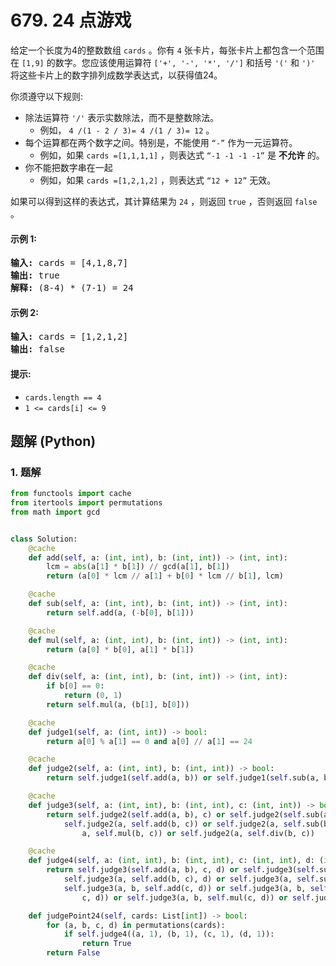 # 679. 24 点游戏
给定一个长度为4的整数数组 `cards` 。你有 `4` 张卡片，每张卡片上都包含一个范围在 `[1,9]` 的数字。您应该使用运算符 `['+', '-', '*', '/']` 和括号 `'('` 和 `')'` 将这些卡片上的数字排列成数学表达式，以获得值24。

你须遵守以下规则:
* 除法运算符 `'/'` 表示实数除法，而不是整数除法。
    * 例如， `4 /(1 - 2 / 3)= 4 /(1 / 3)= 12` 。
* 每个运算都在两个数字之间。特别是，不能使用 `“-”` 作为一元运算符。
    * 例如，如果 `cards =[1,1,1,1]` ，则表达式 `“-1 -1 -1 -1”` 是 **不允许** 的。
* 你不能把数字串在一起
    * 例如，如果 `cards =[1,2,1,2]` ，则表达式 `“12 + 12”` 无效。

如果可以得到这样的表达式，其计算结果为 `24` ，则返回 `true` ，否则返回 `false` 。

#### 示例 1:
<pre>
<strong>输入:</strong> cards = [4,1,8,7]
<strong>输出:</strong> true
<strong>解释:</strong> (8-4) * (7-1) = 24
</pre>

#### 示例 2:
<pre>
<strong>输入:</strong> cards = [1,2,1,2]
<strong>输出:</strong> false
</pre>

#### 提示:
* `cards.length == 4`
* `1 <= cards[i] <= 9`

## 题解 (Python)

### 1. 题解
```Python
from functools import cache
from itertools import permutations
from math import gcd


class Solution:
    @cache
    def add(self, a: (int, int), b: (int, int)) -> (int, int):
        lcm = abs(a[1] * b[1]) // gcd(a[1], b[1])
        return (a[0] * lcm // a[1] + b[0] * lcm // b[1], lcm)

    @cache
    def sub(self, a: (int, int), b: (int, int)) -> (int, int):
        return self.add(a, (-b[0], b[1]))

    @cache
    def mul(self, a: (int, int), b: (int, int)) -> (int, int):
        return (a[0] * b[0], a[1] * b[1])

    @cache
    def div(self, a: (int, int), b: (int, int)) -> (int, int):
        if b[0] == 0:
            return (0, 1)
        return self.mul(a, (b[1], b[0]))

    @cache
    def judge1(self, a: (int, int)) -> bool:
        return a[0] % a[1] == 0 and a[0] // a[1] == 24

    @cache
    def judge2(self, a: (int, int), b: (int, int)) -> bool:
        return self.judge1(self.add(a, b)) or self.judge1(self.sub(a, b)) or self.judge1(self.mul(a, b)) or self.judge1(self.div(a, b))

    @cache
    def judge3(self, a: (int, int), b: (int, int), c: (int, int)) -> bool:
        return self.judge2(self.add(a, b), c) or self.judge2(self.sub(a, b), c) or self.judge2(self.mul(a, b), c) or self.judge2(self.div(a, b), c) or \
            self.judge2(a, self.add(b, c)) or self.judge2(a, self.sub(b, c)) or self.judge2(
                a, self.mul(b, c)) or self.judge2(a, self.div(b, c))

    @cache
    def judge4(self, a: (int, int), b: (int, int), c: (int, int), d: (int, int)) -> bool:
        return self.judge3(self.add(a, b), c, d) or self.judge3(self.sub(a, b), c, d) or self.judge3(self.mul(a, b), c, d) or self.judge3(self.div(a, b), c, d) or \
            self.judge3(a, self.add(b, c), d) or self.judge3(a, self.sub(b, c), d) or self.judge3(a, self.mul(b, c), d) or self.judge3(a, self.div(b, c), d) or \
            self.judge3(a, b, self.add(c, d)) or self.judge3(a, b, self.sub(
                c, d)) or self.judge3(a, b, self.mul(c, d)) or self.judge3(a, b, self.div(c, d))

    def judgePoint24(self, cards: List[int]) -> bool:
        for (a, b, c, d) in permutations(cards):
            if self.judge4((a, 1), (b, 1), (c, 1), (d, 1)):
                return True
        return False
```
